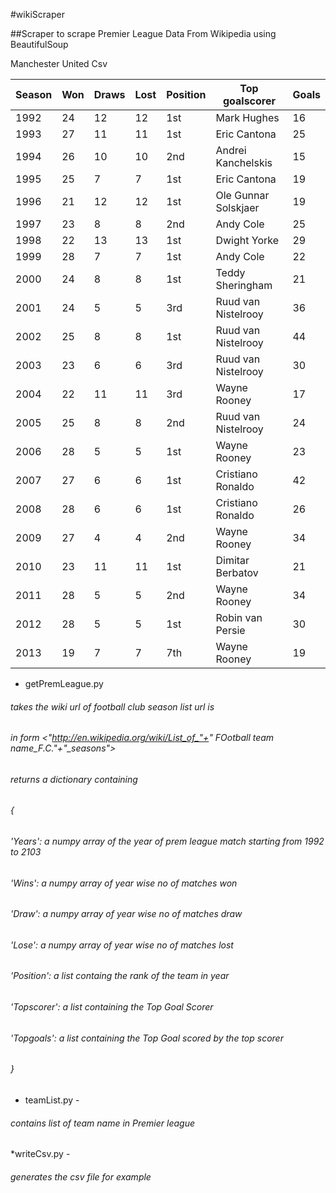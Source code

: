 #wikiScraper

##Scraper to scrape Premier League Data From Wikipedia using BeautifulSoup 

Manchester United Csv

| Season | Won | Draws | Lost | Position | Top goalscorer       | Goals |
|--------|-----|-------|------|----------|----------------------|-------|
| 1992   | 24  | 12    | 12   | 1st      | Mark Hughes          | 16    |
| 1993   | 27  | 11    | 11   | 1st      | Eric Cantona         | 25    |
| 1994   | 26  | 10    | 10   | 2nd      | Andrei Kanchelskis   | 15    |
| 1995   | 25  | 7     | 7    | 1st      | Eric Cantona         | 19    |
| 1996   | 21  | 12    | 12   | 1st      | Ole Gunnar Solskjaer | 19    |
| 1997   | 23  | 8     | 8    | 2nd      | Andy Cole            | 25    |
| 1998   | 22  | 13    | 13   | 1st      | Dwight Yorke         | 29    |
| 1999   | 28  | 7     | 7    | 1st      | Andy Cole            | 22    |
| 2000   | 24  | 8     | 8    | 1st      | Teddy Sheringham     | 21    |
| 2001   | 24  | 5     | 5    | 3rd      | Ruud van Nistelrooy  | 36    |
| 2002   | 25  | 8     | 8    | 1st      | Ruud van Nistelrooy  | 44    |
| 2003   | 23  | 6     | 6    | 3rd      | Ruud van Nistelrooy  | 30    |
| 2004   | 22  | 11    | 11   | 3rd      | Wayne Rooney         | 17    |
| 2005   | 25  | 8     | 8    | 2nd      | Ruud van Nistelrooy  | 24    |
| 2006   | 28  | 5     | 5    | 1st      | Wayne Rooney         | 23    |
| 2007   | 27  | 6     | 6    | 1st      | Cristiano Ronaldo    | 42    |
| 2008   | 28  | 6     | 6    | 1st      | Cristiano Ronaldo    | 26    |
| 2009   | 27  | 4     | 4    | 2nd      | Wayne Rooney         | 34    |
| 2010   | 23  | 11    | 11   | 1st      | Dimitar Berbatov     | 21    |
| 2011   | 28  | 5     | 5    | 2nd      | Wayne Rooney         | 34    |
| 2012   | 28  | 5     | 5    | 1st      | Robin van Persie     | 30    |
| 2013   | 19  | 7     | 7    | 7th      | Wayne Rooney         | 19    |



 * getPremLeague.py
###### takes the wiki url of football club season list url is

######    in form <"http://en.wikipedia.org/wiki/List_of_"+" FOotball team name_F.C."+"_seasons">
######    returns a dictionary containing
######    {
######        'Years': a numpy array of the year of prem league match starting from 1992 to 2103
######        'Wins':  a numpy array of year wise no of matches won
######        'Draw':  a numpy array of year wise no of matches draw
######        'Lose':  a numpy array of year wise no of matches lost
######        'Position': a list containg the rank of the team in  year
######        'Topscorer': a list containing the Top Goal Scorer
######        'Topgoals':  a list containing the Top Goal scored by the top scorer
######    }

* teamList.py -
###### contains list of team name in Premier league
*writeCsv.py -
###### generates the csv file for example 

